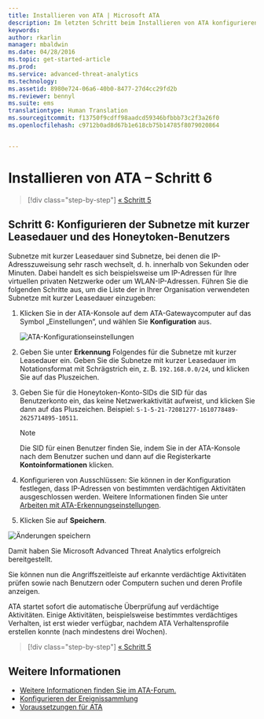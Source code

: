 ```yaml
---
title: Installieren von ATA | Microsoft ATA
description: Im letzten Schritt beim Installieren von ATA konfigurieren Sie die Subnetze mit kurzer Leasedauer und den Honeytoken-Benutzer.
keywords: 
author: rkarlin
manager: mbaldwin
ms.date: 04/28/2016
ms.topic: get-started-article
ms.prod: 
ms.service: advanced-threat-analytics
ms.technology: 
ms.assetid: 8980e724-06a6-40b0-8477-27d4cc29fd2b
ms.reviewer: bennyl
ms.suite: ems
translationtype: Human Translation
ms.sourcegitcommit: f13750f9cdff98aadcd59346bfbbb73c2f3a26f0
ms.openlocfilehash: c9712b0ad8d67b1e618cb75b14785f8079020864


---
```


# Installieren von ATA – Schritt 6

>[!div class="step-by-step"]
[« Schritt 5](install-ata-step5.md)

## Schritt 6: Konfigurieren der Subnetze mit kurzer Leasedauer und des Honeytoken-Benutzers
Subnetze mit kurzer Leasedauer sind Subnetze, bei denen die IP-Adresszuweisung sehr rasch wechselt, d. h. innerhalb von Sekunden oder Minuten. Dabei handelt es sich beispielsweise um IP-Adressen für Ihre virtuellen privaten Netzwerke oder um WLAN-IP-Adressen. Führen Sie die folgenden Schritte aus, um die Liste der in Ihrer Organisation verwendeten Subnetze mit kurzer Leasedauer einzugeben:

1.  Klicken Sie in der ATA-Konsole auf dem ATA-Gatewaycomputer auf das Symbol „Einstellungen“, und wählen Sie **Konfiguration** aus.

    ![ATA-Konfigurationseinstellungen](media/ATA-config-icon.JPG)

2.  Geben Sie unter **Erkennung** Folgendes für die Subnetze mit kurzer Leasedauer ein. Geben Sie die Subnetze mit kurzer Leasedauer im Notationsformat mit Schrägstrich ein, z. B. `192.168.0.0/24`, und klicken Sie auf das Pluszeichen.

3.  Geben Sie für die Honeytoken-Konto-SIDs die SID für das Benutzerkonto ein, das keine Netzwerkaktivität aufweist, und klicken Sie dann auf das Pluszeichen. Beispiel: `S-1-5-21-72081277-1610778489-2625714895-10511`.

    > [!NOTE]
    > Die SID für einen Benutzer finden Sie, indem Sie in der ATA-Konsole nach dem Benutzer suchen und dann auf die Registerkarte **Kontoinformationen** klicken. 

4.  Konfigurieren von Ausschlüssen: Sie können in der Konfiguration festlegen, dass IP-Adressen von bestimmten verdächtigen Aktivitäten ausgeschlossen werden. Weitere Informationen finden Sie unter [Arbeiten mit ATA-Erkennungseinstellungen](working-with-detection-settings.md).

5.  Klicken Sie auf **Speichern**.

![Änderungen speichern](media/ATA-VPN-Subnets.JPG)

Damit haben Sie Microsoft Advanced Threat Analytics erfolgreich bereitgestellt.

Sie können nun die Angriffszeitleiste auf erkannte verdächtige Aktivitäten prüfen sowie nach Benutzern oder Computern suchen und deren Profile anzeigen.

ATA startet sofort die automatische Überprüfung auf verdächtige Aktivitäten. Einige Aktivitäten, beispielsweise bestimmtes verdächtiges Verhalten, ist erst wieder verfügbar, nachdem ATA Verhaltensprofile erstellen konnte (nach mindestens drei Wochen).


>[!div class="step-by-step"]
[« Schritt 5](install-ata-step5.md)


## Weitere Informationen

- [Weitere Informationen finden Sie im ATA-Forum.](https://social.technet.microsoft.com/Forums/security/home?forum=mata)
- [Konfigurieren der Ereignissammlung](configure-event-collection.md)
- [Voraussetzungen für ATA](/advanced-threat-analytics/plan-design/ata-prerequisites)




<!--HONumber=Jul16_HO4-->


